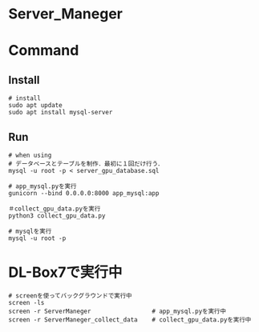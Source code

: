 # Server_Maneger

# Command
## Install
```
# install
sudo apt update
sudo apt install mysql-server
```

## Run
```
# when using
# データベースとテーブルを制作．最初に１回だけ行う．
mysql -u root -p < server_gpu_database.sql

# app_mysql.pyを実行
gunicorn --bind 0.0.0.0:8000 app_mysql:app

＃collect_gpu_data.pyを実行
python3 collect_gpu_data.py

# mysqlを実行
mysql -u root -p
```

# DL-Box7で実行中
```
# screenを使ってバックグラウンドで実行中
screen -ls
screen -r ServerManeger                 # app_mysql.pyを実行中
screen -r ServerManeger_collect_data    # collect_gpu_data.pyを実行中
```
